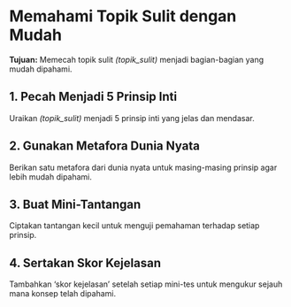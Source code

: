 # Memahami Topik Sulit dengan Mudah

**Tujuan:** Memecah topik sulit *(topik_sulit)* menjadi bagian-bagian yang mudah dipahami.

## 1. Pecah Menjadi 5 Prinsip Inti
Uraikan *(topik_sulit)* menjadi 5 prinsip inti yang jelas dan mendasar.

## 2. Gunakan Metafora Dunia Nyata
Berikan satu metafora dari dunia nyata untuk masing-masing prinsip agar lebih mudah dipahami.

## 3. Buat Mini-Tantangan
Ciptakan tantangan kecil untuk menguji pemahaman terhadap setiap prinsip.

## 4. Sertakan Skor Kejelasan
Tambahkan ‘skor kejelasan’ setelah setiap mini-tes untuk mengukur sejauh mana konsep telah dipahami.

